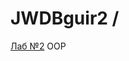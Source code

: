 # JWDBguir2 /
[Лаб №2](https://drive.google.com/file/d/1y9tyjeXoETFnRXTIth1lZcV-NTic6bEl/view?usp=sharing) OOP
